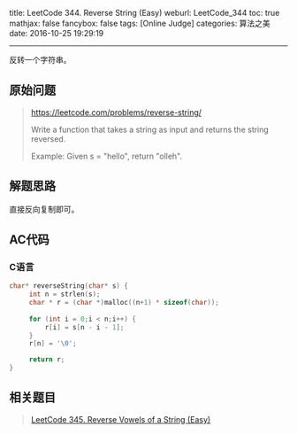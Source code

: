 title: LeetCode 344. Reverse String (Easy)
weburl: LeetCode_344
toc: true
mathjax: false
fancybox: false
tags: [Online Judge]
categories: 算法之美
date: 2016-10-25 19:29:19

---

反转一个字符串。

<!--more-->

## 原始问题

> https://leetcode.com/problems/reverse-string/
>
> Write a function that takes a string as input and returns the string reversed.
> 
> Example:
> Given s = "hello", return "olleh".


## 解题思路

直接反向复制即可。

## AC代码

### C语言

```c
char* reverseString(char* s) {
     int n = strlen(s);
     char * r = (char *)malloc((n+1) * sizeof(char));
     
     for (int i = 0;i < n;i++) {
         r[i] = s[n - i - 1];
     }
     r[n] = '\0';

     return r;
}
```

## 相关题目

> [LeetCode 345. Reverse Vowels of a String (Easy)](/2016/10/25/LeetCode_345/)
